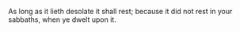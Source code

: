 As long as it lieth desolate it shall rest; because it did not rest in your sabbaths, when ye dwelt upon it.
